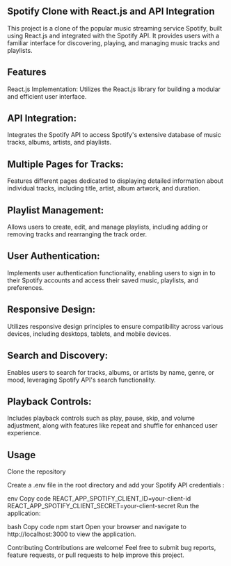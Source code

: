 
## Spotify Clone with React.js and API Integration
This project is a clone of the popular music streaming service Spotify, built using React.js and integrated with the Spotify API. It provides users with a familiar interface for discovering, playing, and managing music tracks and playlists.

## Features
React.js Implementation: 
Utilizes the React.js library for building a modular and efficient user interface.

## API Integration: 
Integrates the Spotify API to access Spotify's extensive database of music tracks, albums, artists, and playlists.

## Multiple Pages for Tracks:
Features different pages dedicated to displaying detailed information about individual tracks, including title, artist, album artwork, and duration.

## Playlist Management: 
Allows users to create, edit, and manage playlists, including adding or removing tracks and rearranging the track order.

## User Authentication: 
Implements user authentication functionality, enabling users to sign in to their Spotify accounts and access their saved music, playlists, and preferences.

## Responsive Design: 
Utilizes responsive design principles to ensure compatibility across various devices, including desktops, tablets, and mobile devices.

## Search and Discovery: 
Enables users to search for tracks, albums, or artists by name, genre, or mood, leveraging Spotify API's search functionality.

## Playback Controls: 
Includes playback controls such as play, pause, skip, and volume adjustment, along with features like repeat and shuffle for enhanced user experience.

## Usage
Clone the repository

Create a .env file in the root directory and add your Spotify API credentials :

env
Copy code
REACT_APP_SPOTIFY_CLIENT_ID=your-client-id
REACT_APP_SPOTIFY_CLIENT_SECRET=your-client-secret
Run the application:

bash
Copy code
npm start
Open your browser and navigate to http://localhost:3000 to view the application.

Contributing
Contributions are welcome! Feel free to submit bug reports, feature requests, or pull requests to help improve this project.

